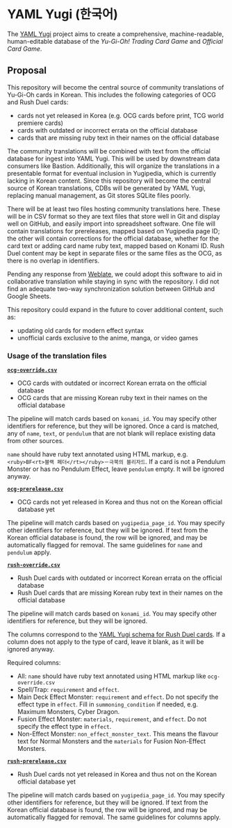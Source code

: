 # YAML Yugi (한국어)

The [YAML Yugi](https://github.com/DawnbrandBots/yaml-yugi) project aims to create a comprehensive, machine-readable,
human-editable database of the _Yu-Gi-Oh! Trading Card Game_ and _Official Card Game_.

## Proposal

This repository will become the central source of community translations of Yu-Gi-Oh cards in Korean.
This includes the following categories of OCG and Rush Duel cards:
- cards not yet released in Korea (e.g. OCG cards before print, TCG world premiere cards)
- cards with outdated or incorrect errata on the official database
- cards that are missing ruby text in their names on the official database

The community translations will be combined with text from the official database for ingest into YAML Yugi.
This will be used by downstream data consumers like Bastion.
Additionally, this will organize the translations in a presentable format for eventual inclusion in
Yugipedia, which is currently lacking in Korean content.
Since this repository will become the central source of Korean translations, CDBs will be generated
by YAML Yugi, replacing manual management, as Git stores SQLite files poorly.

There will be at least two files hosting community translations here. These will be in CSV format
so they are text files that store well in Git and display well on GitHub, and easily import into
spreadsheet software. One file will contain translations for prereleases, mapped based on Yugipedia
page ID; the other will contain corrections for the official database, whether for the card text or
adding card name ruby text, mapped based on Konami ID. Rush Duel content may be kept in separate files
or the same files as the OCG, as there is no overlap in identifiers.

Pending any response from [Weblate](https://github.com/WeblateOrg/weblate/discussions/9616), we
could adopt this software to aid in collaborative translation while staying in sync with the repository.
I did not find an adequate two-way synchronization solution between GitHub and Google Sheets.

This repository could expand in the future to cover additional content, such as:
- updating old cards for modern effect syntax
- unofficial cards exclusive to the anime, manga, or video games

### Usage of the translation files

**[`ocg-override.csv`](./ocg-override.csv)**

- OCG cards with outdated or incorrect Korean errata on the official database
- OCG cards that are missing Korean ruby text in their names on the official database

The pipeline will match cards based on `konami_id`. You may specify other identifiers for reference,
but they will be ignored. Once a card is matched, any of `name`, `text`, or `pendulum` that are not
blank will replace existing data from other sources.

`name` should have ruby text annotated using HTML markup, e.g. `<ruby>BF<rt>블랙 페더</rt></ruby>－극북의 블리자드`.
If a card is not a Pendulum Monster or has no Pendulum Effect, leave `pendulum` empty.
It will be ignored anyway.

**[`ocg-prerelease.csv`](./ocg-prerelease.csv)**

- OCG cards not yet released in Korea and thus not on the Korean official database yet

The pipeline will match cards based on `yugipedia_page_id`. You may specify other identifiers for
reference, but they will be ignored. If text from the Korean official database is found, the row
will be ignored, and may be automatically flagged for removal. The same guidelines for `name` and
`pendulum` apply.

**[`rush-override.csv`](./rush-override.csv)**

- Rush Duel cards with outdated or incorrect Korean errata on the official database
- Rush Duel cards that are missing Korean ruby text in their names on the official database

The pipeline will match cards based on `konami_id`. You may specify other identifiers for reference,
but they will be ignored.

The columns correspond to the [YAML Yugi schema for Rush Duel cards](https://github.com/DawnbrandBots/api-v8-definitions/blob/master/rush.ts).
If a column does not apply to the type of card, leave it blank, as it will be ignored anyway.

Required columns:
- All: `name` should have ruby text annotated using HTML markup like `ocg-override.csv`
- Spell/Trap: `requirement` and `effect`.
- Main Deck Effect Monster: `requirement` and `effect`. Do not specify the effect type in `effect`.
  Fill in `summoning_condition` if needed, e.g. Maximum Monsters, Cyber Dragon.
- Fusion Effect Monster: `materials`, `requirement`, and `effect`. Do not specify the effect type in `effect`.
- Non-Effect Monster: `non_effect_monster_text`. This means the flavour text for Normal Monsters and
  the `materials` for Fusion Non-Effect Monsters.

**[`rush-prerelease.csv`](./rush-prerelease.csv)**

- Rush Duel cards not yet released in Korea and thus not on the Korean official database yet

The pipeline will match cards based on `yugipedia_page_id`. You may specify other identifiers for
reference, but they will be ignored. If text from the Korean official database is found, the row
will be ignored, and may be automatically flagged for removal. The same guidelines for columns apply.
